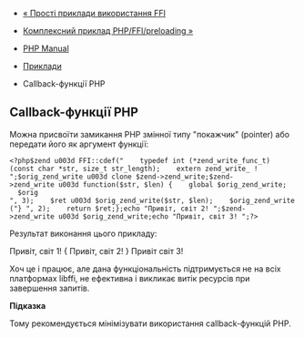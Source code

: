 - [« Прості приклади використання FFI](ffi.examples-basic.md)
- [Комплексний приклад PHP/FFI/preloading
»](ffi.examples-complete.md)

- [PHP Manual](index.md)
- [Приклади](ffi.examples.md)
- Callback-функції PHP

## Callback-функції PHP

Можна присвоїти замикання PHP змінної типу "покажчик" (pointer) або
передати його як аргумент функції:

` <?php$zend u003d FFI::cdef("    typedef int (*zend_write_func_t)(const char *str, size_t str_length);    extern zend_write_ !
";$orig_zend_write u003d clone $zend->zend_write;$zend->zend_write u003d function($str, $len) {    global $orig_zend_write;    $orig
", 3);    $ret u003d $orig_zend_write($str, $len);    $orig_zend_write("}
", 2);    return $ret;};echo "Привіт, світ 2!
";$zend->zend_write u003d $orig_zend_write;echo "Привіт, світ 3!
";?> `

Результат виконання цього прикладу:

Привіт, світ 1!
{
Привіт, світ 2!
}
Привіт світ 3!

Хоч це і працює, але дана функціональність підтримується не на
всіх платформах libffi, не ефективна і викликає витік ресурсів при
завершення запитів.

**Підказка**

Тому рекомендується мінімізувати використання callback-функцій PHP.
